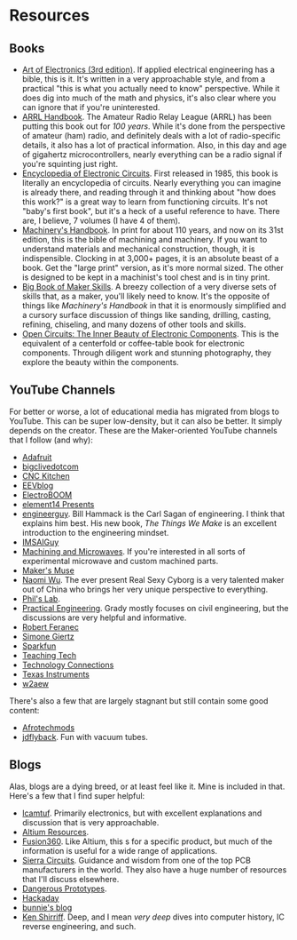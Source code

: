 # Resources

## Books

* [Art of Electronics (3rd
  edition)](https://bookshop.org/p/books/the-art-of-electronics-paul-horowitz/9136306?ean=9780521809269).
  If applied electrical engineering has a bible, this is it. It's written in a
  very approachable style, and from a practical "this is what you actually need
  to know" perspective. While it does dig into much of the math and physics,
  it's also clear where you can ignore that if you're uninterested.
* [ARRL Handbook](https://www.arrl.org/arrl-handbook-2023). The Amateur Radio
  Relay League (ARRL) has been putting this book out for _100 years_. While it's
  done from the perspective of amateur (ham) radio, and definitely deals with a
  lot of radio-specific details, it also has a lot of practical information.
  Also, in this day and age of gigahertz microcontrollers, nearly everything can
  be a radio signal if you're squinting just right.
* [Encyclopedia of Electronic
  Circuits](https://www.bookfinder.com/search/?st=sr&ac=qr&mode=basic&author=&title=encyclopedia+of+electronic+circuits&isbn=&lang=en&destination=us&currency=USD&binding=*&keywords=&publisher=&min_year=&max_year=&minprice=&maxprice=&classic=off).
  First released in 1985, this book is literally an encyclopedia of circuits.
  Nearly everything you can imagine is already there, and reading through it and
  thinking about "how does this work?" is a great way to learn from functioning
  circuits. It's not "baby's first book", but it's a heck of a useful reference
  to have. There are, I believe, 7 volumes (I have 4 of them).
* [Machinery's
  Handbook](https://bookshop.org/p/books/machinery-s-handbook-toolbox-erik-oberg/14131340?ean=9780831137311).
  In print for about 110 years, and now on its 31st edition, this is the bible
  of machining and machinery. If you want to understand materials and mechanical
  construction, though, it is indispensible. Clocking in at 3,000+ pages, it is
  an absolute beast of a book. Get the "large print" version, as it's more
  normal sized. The other is designed to be kept in a machinist's tool chest and
  is in tiny print.
* [Big Book of Maker
  Skills](https://bookshop.org/p/books/the-big-book-of-maker-skills-tools-techniques-for-building-great-tech-projects-chris-hackett/11504243?ean=9781681884325).
  A breezy collection of a very diverse sets of skills that, as a maker, you'll
  likely need to know. It's the opposite of things like _Machinery's Handbook_
  in that it is enormously simplified and a cursory surface discussion of things
  like sanding, drilling, casting, refining, chiseling, and many dozens of other
  tools and skills.
* [Open Circuits: The Inner Beauty of Electronic
  Components](https://www.opencircuitsbook.com/). This is the equivalent of a
  centerfold or coffee-table book for electronic components. Through diligent
  work and stunning photography, they explore the beauty within the components.


## YouTube Channels

For better or worse, a lot of educational media has migrated from blogs to
YouTube. This can be super low-density, but it can also be better. It simply
depends on the creator. These are the Maker-oriented YouTube channels that I
follow (and why):

* [Adafruit](https://www.youtube.com/@adafruit)
* [bigclivedotcom](https://www.youtube.com/@bigclivedotcom)
* [CNC Kitchen](https://www.youtube.com/@CNCKitchen)
* [EEVblog](https://www.youtube.com/@EEVblog)
* [ElectroBOOM](https://www.youtube.com/@ElectroBOOM)
* [element14 Presents](https://www.youtube.com/@element14presents)
* [engineerguy](https://www.youtube.com/@engineerguyvideo). Bill Hammack is the
  Carl Sagan of engineering. I think that explains him best. His new book, _The
  Things We Make_ is an excellent introduction to the engineering mindset.
* [IMSAIGuy](https://www.youtube.com/@IMSAIGuy)
* [Machining and Microwaves](https://www.youtube.com/@MachiningandMicrowaves).
  If you're interested in all sorts of experimental microwave and custom
  machined parts.
* [Maker's Muse](https://www.youtube.com/@MakersMuse)
* [Naomi Wu](https://www.youtube.com/@Naomi-Wu). The ever present Real Sexy
  Cyborg is a very talented maker out of China who brings her very unique
  perspective to everything.
* [Phil's Lab](https://www.youtube.com/@PhilsLab). 
* [Practical Engineering](https://www.youtube.com/@PracticalEngineeringChannel).
  Grady mostly focuses on civil engineering, but the discussions are very
  helpful and informative.
* [Robert Feranec](https://www.youtube.com/@RobertFeranec)
* [Simone Giertz](https://www.youtube.com/@simonegiertz)
* [Sparkfun](https://www.youtube.com/@sparkfun)
* [Teaching Tech](https://www.youtube.com/@TeachingTech)
* [Technology Connections](https://www.youtube.com/@TechnologyConnections)
* [Texas Instruments](https://www.youtube.com/@TexasInstruments)
* [w2aew](https://www.youtube.com/@w2aew)

There's also a few that are largely stagnant but still contain some good
content:

* [Afrotechmods](https://www.youtube.com/@Afrotechmods)
* [jdflyback](https://www.youtube.com/@jdflyback). Fun with vacuum tubes.

## Blogs

Alas, blogs are a dying breed, or at least feel like it. Mine is included in
that. Here's a few that I find super helpful:

* [lcamtuf](https://lcamtuf.substack.com). Primarily electronics, but with
  excellent explanations and discussion that is very approachable.
* [Altium Resources](https://resources.altium.com/).
* [Fusion360](https://www.autodesk.com/products/fusion-360/blog). Like Altium,
  this s for a specific product, but much of the information is useful for a
  wide range of applications.
* [Sierra Circuits](https://www.protoexpress.com/blog/). Guidance and wisdom
  from one of the top PCB manufacturers in the world. They also have a huge
  number of resources that I'll discuss elsewhere.
* [Dangerous Prototypes](http://dangerousprototypes.com/blog/).
* [Hackaday](https://hackaday.com/)
* [bunnie's blog](https://www.bunniestudios.com/)
* [Ken Shirriff](https://www.righto.com/). Deep, and I mean _very deep_ dives
  into computer history, IC reverse engineering, and such.